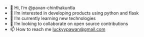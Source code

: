 - 👋 Hi, I’m @pavan-chinthakuntla
- 👀 I’m interested in developing products using python and flask
- 🌱 I’m currently learning new technologies
- 💞️ I’m looking to collaborate on open source contributions
- 📫 How to reach me luckyypawan@gmail.com

<!---
pavan-chinthakuntla/pavan-chinthakuntla is a ✨ special ✨ repository because its `README.md` (this file) appears on your GitHub profile.
You can click the Preview link to take a look at your changes.
--->

